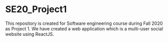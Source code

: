 # SE20_Project1
This repository is created for Software engineering course during Fall 2020 as Project 1. We have created a web application which is a multi-user social website using ReactJS.
